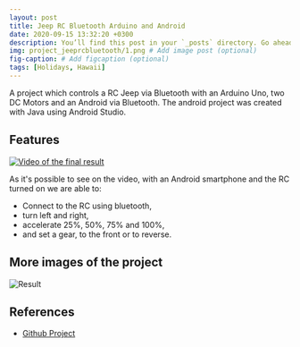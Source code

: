 ```yaml
---
layout: post
title: Jeep RC Bluetooth Arduino and Android
date: 2020-09-15 13:32:20 +0300
description: You’ll find this post in your `_posts` directory. Go ahead and edit it and re-build the site to see your changes. # Add post description (optional)
img: project_jeeprcbluetooth/1.png # Add image post (optional)
fig-caption: # Add figcaption (optional)
tags: [Holidays, Hawaii]
---
```


A project which controls a RC Jeep via Bluetooth with an Arduino Uno, two DC Motors and an Android via Bluetooth. The android project was created with Java using Android Studio.

## Features

[![Video of the final result](https://img.youtube.com/vi/57s6BJGj7tE/0.jpg)](https://www.youtube.com/watch?v=57s6BJGj7tE)

As it's possible to see on the video, with an Android smartphone and the RC turned on we are able to:
* Connect to the RC using bluetooth,
* turn left and right,
* accelerate 25%, 50%, 75% and 100%,
* and set a gear, to the front or to reverse.

## More images of the project

<img src="{{site.baseurl}}/assets/img/project_jeeprcbluetooth/2.png" alt="Result" class="post-images">

## References
* [Github Project](https://github.com/brunocoelho1997/NavalBattleGame)
